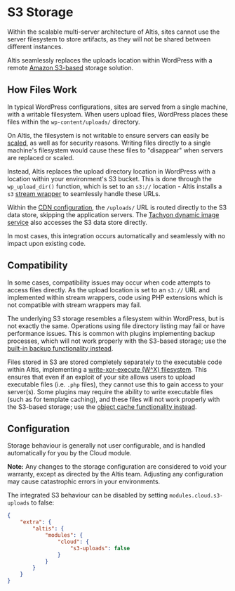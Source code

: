 # S3 Storage

Within the scalable multi-server architecture of Altis, sites cannot use the server filesystem to store artifacts, as they will not be shared between different instances.

Altis seamlessly replaces the uploads location within WordPress with a remote [Amazon S3-based](https://aws.amazon.com/s3/) storage solution.


## How Files Work

In typical WordPress configurations, sites are served from a single machine, with a writable filesystem. When users upload files, WordPress places these files within the `wp-content/uploads/` directory.

On Altis, the filesystem is not writable to ensure servers can easily be [scaled](./architecture.md), as well as for security reasons. Writing files directly to a single machine's filesystem would cause these files to "disappear" when servers are replaced or scaled.

Instead, Altis replaces the upload directory location in WordPress with a location within your environment's S3 bucket. This is done through the `wp_upload_dir()` function, which is set to an `s3://` location - Altis installs a `s3` [stream wrapper](https://www.php.net/manual/en/class.streamwrapper.php) to seamlessly handle these URLs.

Within the [CDN configuration](./cdn/), the `/uploads/` URL is routed directly to the S3 data store, skipping the application servers. The [Tachyon dynamic image service](docs://media/dynamic-images.md) also accesses the S3 data store directly.

In most cases, this integration occurs automatically and seamlessly with no impact upon existing code.


## Compatibility

In some cases, compatibility issues may occur when code attempts to access files directly. As the upload location is set to an `s3://` URL and implemented within stream wrappers, code using PHP extensions which is not compatible with stream wrappers may fail.

The underlying S3 storage resembles a filesystem within WordPress, but is not exactly the same. Operations using file directory listing may fail or have performance issues. This is common with plugins implementing backup processes, which will not work properly with the S3-based storage; use the [built-in backup functionality instead](./backups.md).

Files stored in S3 are stored completely separately to the executable code within Altis, implementing a [write-xor-execute (W^X) filesystem](https://en.wikipedia.org/wiki/W%5EX). This ensures that even if an exploit of your site allows users to upload executable files (i.e. `.php` files), they cannot use this to gain access to your server(s). Some plugins may require the ability to write executable files (such as for template caching), and these files will not work properly with the S3-based storage; use the [object cache functionality instead](./object-cache.md).


## Configuration

Storage behaviour is generally not user configurable, and is handled automatically for you by the Cloud module.

**Note:** Any changes to the storage configuration are considered to void your warranty, except as directed by the Altis team. Adjusting any configuration may cause catastrophic errors in your environments.

The integrated S3 behaviour can be disabled by setting `modules.cloud.s3-uploads` to false:

```json
{
    "extra": {
        "altis": {
            "modules": {
                "cloud": {
                    "s3-uploads": false
                }
            }
        }
    }
}
```
